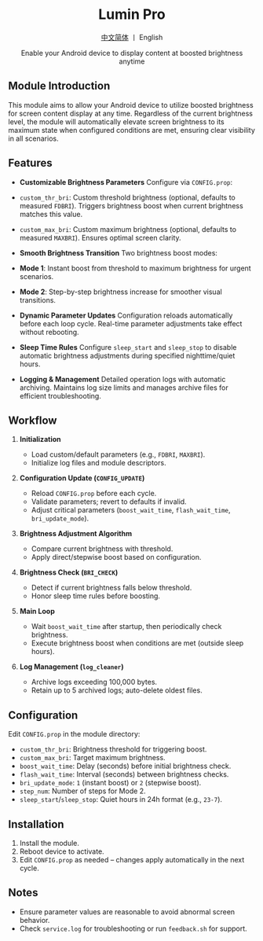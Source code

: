 <div align="center">

# Lumin Pro

[中文简体](https://github.com/YuleBest/LuminPro/blob/main/README.md)  丨  English

Enable your Android device to display content at boosted brightness anytime

</div>

## Module Introduction
This module aims to allow your Android device to utilize boosted brightness for screen content display at any time. Regardless of the current brightness level, the module will automatically elevate screen brightness to its maximum state when configured conditions are met, ensuring clear visibility in all scenarios.

## Features
- **Customizable Brightness Parameters**
Configure via `CONFIG.prop`:
- `custom_thr_bri`: Custom threshold brightness (optional, defaults to measured `FDBRI`). Triggers brightness boost when current brightness matches this value.
- `custom_max_bri`: Custom maximum brightness (optional, defaults to measured `MAXBRI`). Ensures optimal screen clarity.

- **Smooth Brightness Transition**
Two brightness boost modes:
- **Mode 1**: Instant boost from threshold to maximum brightness for urgent scenarios.
- **Mode 2**: Step-by-step brightness increase for smoother visual transitions.

- **Dynamic Parameter Updates**
Configuration reloads automatically before each loop cycle. Real-time parameter adjustments take effect without rebooting.

- **Sleep Time Rules**
Configure `sleep_start` and `sleep_stop` to disable automatic brightness adjustments during specified nighttime/quiet hours.

- **Logging & Management**
Detailed operation logs with automatic archiving. Maintains log size limits and manages archive files for efficient troubleshooting.

## Workflow
1. **Initialization**
   - Load custom/default parameters (e.g., `FDBRI`, `MAXBRI`).
   - Initialize log files and module descriptors.

2. **Configuration Update (`CONFIG_UPDATE`)**
   - Reload `CONFIG.prop` before each cycle.
   - Validate parameters; revert to defaults if invalid.
   - Adjust critical parameters (`boost_wait_time`, `flash_wait_time`, `bri_update_mode`).

3. **Brightness Adjustment Algorithm**
   - Compare current brightness with threshold.
   - Apply direct/stepwise boost based on configuration.

4. **Brightness Check (`BRI_CHECK`)**
   - Detect if current brightness falls below threshold.
   - Honor sleep time rules before boosting.

5. **Main Loop**
   - Wait `boost_wait_time` after startup, then periodically check brightness.
   - Execute brightness boost when conditions are met (outside sleep hours).

6. **Log Management (`log_cleaner`)**
   - Archive logs exceeding 100,000 bytes.
   - Retain up to 5 archived logs; auto-delete oldest files.

## Configuration
Edit `CONFIG.prop` in the module directory:

- `custom_thr_bri`: Brightness threshold for triggering boost.
- `custom_max_bri`: Target maximum brightness.
- `boost_wait_time`: Delay (seconds) before initial brightness check.
- `flash_wait_time`: Interval (seconds) between brightness checks.
- `bri_update_mode`: `1` (instant boost) or `2` (stepwise boost).
- `step_num`: Number of steps for Mode 2.
- `sleep_start`/`sleep_stop`: Quiet hours in 24h format (e.g., `23-7`).

## Installation
1. Install the module.
2. Reboot device to activate.
3. Edit `CONFIG.prop` as needed – changes apply automatically in the next cycle.

## Notes
- Ensure parameter values are reasonable to avoid abnormal screen behavior.
- Check `service.log` for troubleshooting or run `feedback.sh` for support.